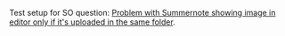Test setup for SO question: [Problem with Summernote showing image in editor only if it's uploaded in the same folder](https://stackoverflow.com/questions/53047061/problem-with-summernote-showing-image-in-editor-only-if-its-uploaded-in-the-sam/53048424#53048424).
